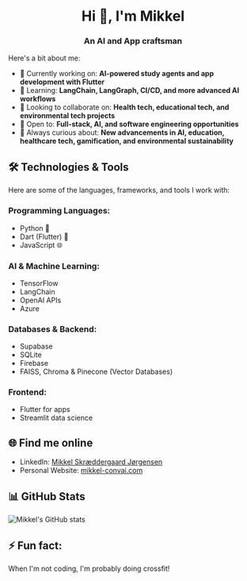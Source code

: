 <h1 align="center">Hi 👋, I'm Mikkel</h1>
<h3 align="center">An AI and App craftsman</h3>

Here's a bit about me:

- 🔭 Currently working on: **AI-powered study agents and app development with Flutter**
- 🌱 Learning: **LangChain, LangGraph, CI/CD, and more advanced AI workflows**
- 👯 Looking to collaborate on: **Health tech, educational tech, and environmental tech projects**
- 💼 Open to: **Full-stack, AI, and software engineering opportunities**
- 🧠 Always curious about: **New advancements in AI, education, healthcare tech, gamification, and environmental sustainability**

## 🛠️ Technologies & Tools
Here are some of the languages, frameworks, and tools I work with:

### Programming Languages:
- Python 🐍
- Dart (Flutter) 🎯
- JavaScript 🌐

### AI & Machine Learning:
- TensorFlow
- LangChain
- OpenAI APIs
- Azure

### Databases & Backend:
- Supabase
- SQLite
- Firebase
- FAISS, Chroma & Pinecone (Vector Databases)

### Frontend:
- Flutter for apps
- Streamlit data science

## 🌐 Find me online
- LinkedIn: [Mikkel Skræddergaard Jørgensen](https://www.linkedin.com/in/mikkelskraeddergaard/)
- Personal Website: [mikkel-convai.com](https://mikkel-convai.github.io/)

## 📊 GitHub Stats

![Mikkel's GitHub stats](https://github-readme-stats.vercel.app/api?username=mikkel-convai&show_icons=true&theme=tokyonight)

## ⚡ Fun fact:
When I'm not coding, I'm probably doing crossfit!
